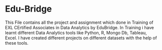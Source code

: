 # Edu-Bridge
This File contains all the project and assignment which done in Training of EXL CErtified Associates in Data Analytics by EduBridge. In Training i have learnt different Data Analytics tools like Python, R, Mongo Db, Tableau, Excel. I have created different projects on different datasets with the help of these tools.
